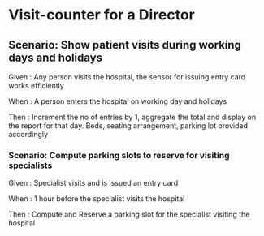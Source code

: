 # Visit-counter for a Director

## Scenario: Show patient visits during working days and holidays

Given : Any person visits the hospital, the sensor for issuing entry card works efficiently

When : A person enters the hospital on working day and holidays

Then : Increment the no of entries by 1, aggregate the total and display on the
report for that day. Beds, seating arrangement, parking lot provided accordingly

### Scenario: Compute parking slots to reserve for visiting specialists

Given : Specialist visits and is issued an entry card
  
When : 1 hour before the specialist visits the hospital
  
Then : Compute and Reserve a parking slot for the specialist visiting the hospital
